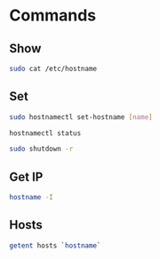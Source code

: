 # Commands

## Show

```sh
sudo cat /etc/hostname
```

## Set

```sh
sudo hostnamectl set-hostname [name]
```

```sh
hostnamectl status
```

```sh
sudo shutdown -r
```

## Get IP

```sh
hostname -I
```

## Hosts

```sh
getent hosts `hostname`
```
